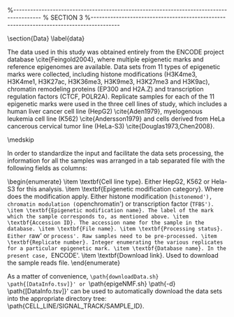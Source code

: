%----------------------------------------------------------------------------------------
%	SECTION 3
%----------------------------------------------------------------------------------------

\section{Data} \label{data}

The data used in this study was obtained entirely from the ENCODE project database \cite{Feingold2004}, where multiple epigenetic marks and reference epigenomes are available. Data sets from 11 types of epigenetic marks were collected, including histone modifications (H3K4me3, H3K4me1, H3K27ac, H3K36me3, H3K9me3, H3K27me3 and H3K9ac), chromatin remodeling proteins (EP300 and H2A.Z) and transcription regulation factors (CTCF, POLR2A). Replicate samples for each of the 11 epigenetic marks were used in the three cell lines of study, which includes a human liver cancer cell line (HepG2) \cite{Aden1979}, myelogenous leukemia cell line (K562) \cite{Andersson1979} and cells derived from HeLa cancerous cervical tumor line (HeLa-S3) \cite{Douglas1973,Chen2008}.

\medskip

In order to standardize the input and facilitate the data sets processing, the information for all the samples was arranged in a tab separated file with the following fields as columns:

\begin{enumerate}
    \item \textbf{Cell line type}. Either HepG2, K562 or Hela-S3 for this analysis.
    \item \textbf{Epigenetic modification category}. Where does the modification apply. Either histone modification (`histonemod'), chromatin modulation (`openchromatin') or transcription factor (`TFBS').
    \item \textbf{Epigenetic modification name}. The label of the mark which the sample corresponds to, as mentioned above.
    \item \textbf{Accession ID}. The accession name for the sample in the database.
    \item \textbf{File name}.
    \item \textbf{Processing status}. Either `raw' or `process'. Raw samples need to be pre-processed.
    \item \textbf{Replicate number}. Integer enumerating the various replicates for a particular epigenetic mark.
    \item \textbf{Database name}. In the present case, `ENCODE'.
    \item \textbf{Download link}. Used to download the sample reads file.
\end{enumerate}

As a matter of convenience, `\path{downloadData.sh} \path{[DataInfo.tsv]}' or `\path{epigeNMF.sh} \path{-d}  \path{[DataInfo.tsv]}' can be used to automatically download the data sets into the appropriate directory tree: \path{CELL_LINE/SIGNAL_TRACK/SAMPLE_ID}.